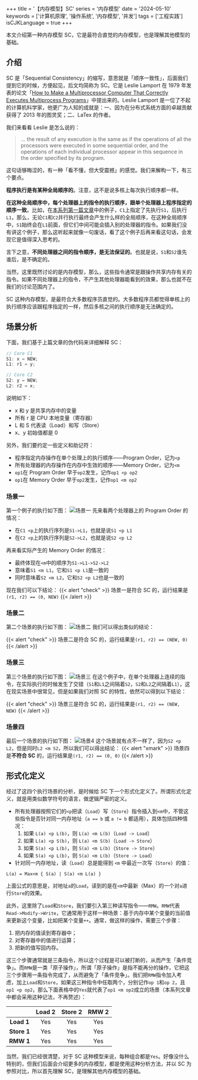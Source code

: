 +++
title = '【内存模型】SC'
series = '内存模型'
date = '2024-05-10'
keywords = ['计算机原理', '操作系统', '内存模型', '并发']
tags = ['工程实践']
isCJKLanguage = true
+++

本文介绍第一种内存模型 SC，它是最符合直觉的内存模型，也是理解其他模型的基础。

## 介绍
SC 是「Sequential Consistency」的缩写，意思就是「顺序一致性」，后面我们提到它的时候，方便起见，后文均简称为 SC。它是 Leslie Lamport 在 1979 年发表的论文「[How to Make a Multiprocessor Computer That Correctly Executes Multiprocess Programs](https://www.microsoft.com/en-us/research/uploads/prod/2016/12/How-to-Make-a-Multiprocessor-Computer-That-Correctly-Executes-Multiprocess-Programs.pdf)」中提出来的。Leslie Lamport 是一位了不起的计算机科学家，他更广为人知的成就是：一、因为在分布式系统方面的卓越贡献获得了 2013 年的图灵奖；二、LaTex 的作者。

我们来看看 Leslie 是怎么说的：

> … the result of any execution is the same as if the operations of all the processors were executed in some sequential order, and the operations of each individual processor appear in this sequence in the order specified by its program.

这句话够晦涩的，有一种「看不懂，但大受震撼」的感觉。我们来解构一下，有三个要点。

**程序执行是有某种全局顺序的**。注意，这不是说多核上每次执行顺序都一样。

**在这种全局顺序中，每个处理器上的指令的执行顺序，跟单个处理器上程序指定的顺序一致**。比如，在[本系列第一篇文章](posts/memory-model/introduction/)中的例子，`C1`上指定了先执行`S1`，后执行`L1`，那么，无论`C1`和`C2`并行执行最终会产生什么样的全局顺序，在这种全局顺序中，`S1`始终会在`L1`前面，但它们中间可能会插入别的处理器的指令。如果我们没有讲这个例子，那么这听起来就像一句废话，看了这个例子后再来看这句话，会发现它是值得深入思考的。

言下之意，**不同处理器之间的指令顺序，是无法保证的**。也就是说，`S1`和`S2`谁先谁后，是不确定的。

当然，这里既然讨论的是内存模型，那么，这些指令通常是跟操作共享内存有关的指令。如果不同处理器上的指令，不产生其他处理器能看到的效果，那么也就不在我们的讨论范围内了。

SC 这种内存模型，是最符合大多数程序员直觉的。大多数程序员都觉得单核上的执行顺序应该跟程序指定的一样，然后多核之间的执行顺序是无法确定的。

## 场景分析
下面，我们基于上篇文章的伪代码来详细解释 SC：
```c
// Core C1
S1: x = NEW;
L1: r1 = y;
```

```c
// Core C2
S2: y = NEW;
L2: r2 = x;
```
说明如下：
- x 和 y 是共享内存中的变量
- 所有 r 是 CPU 本地变量（寄存器）
- L 和 S 代表读（Load）和写（Store）
- x、y 初始值都是 0

另外，我们要约定一些定义和助记符：

- 程序指定内存操作在单个处理上的执行顺序——Program Order，记为`<p`
- 所有处理器的内存操作在内存中生效的顺序——Memory Order，记为`<m`
- `op1`在 Program Order 早于`op2`发生，记作`op1 <p op2`
- `op1`在 Memory Order 早于`op2`发生，记作`op1 <m op2`

### 场景一
第一个例子的执行如下图：
![](img/sc1.svg "场景一")
先来看两个处理器上的 Program Order 的情况：
- 在`C1 <p`上的执行序列是`S1->L1`，也就是说`S1 <p L1`
- 在`C2 <p`上的执行序列是`S2->L2`，也就是说`S2 <p L2`

再来看实际产生的 Memory Order 的情况：
- 最终体现在`<m`中的顺序为`S1->L1->S2->L2`
- 意味着`S1 <m L1`，它和`S1 <p L1`是一致的
- 同时意味着`S2 <m L2`，它和`S2 <p L2`也是一致的

现在我们可以下结论：
{{< alert "check" >}}
场景一是符合 SC 的，运行结果是`(r1, r2) == (0, NEW)`
{{< /alert >}}

### 场景二
第二个场景的执行如下图：
![](img/sc2.svg "场景二")
我们可以得出类似的结论：

{{< alert "check" >}}
场景二是符合 SC 的，运行结果是`(r1, r2) == (NEW, 0)`
{{< /alert >}}

### 场景三
第三个场景的执行如下图：
![](img/sc3.svg "场景三")
在这个例子中，在单个处理器上连续的指令，在实际执行的时候发生了交错（`S1`和`L1`之间隔着`S2`，`S2`和`L2`之间隔着`L1`），这在现实场景中很常见，但是如果我们对照 SC 的特性，依然可以得到以下结论：

{{< alert "check" >}}
场景三是符合 SC 的，运行结果是`(r1, r2) == (NEW, NEW)`
{{< /alert >}}

### 场景四
最后一个场景的执行如下图：
![](img/sc4.svg "场景4")
这个场景就有点不一样了，因为`S2 <p L2`，但是同时`L2 <m S2`，所以我们可以得出结论：
{{< alert "xmark" >}}
场景四是**不符合 SC** 的，运行结果是`(r1, r2) == (0, 0)`
{{< /alert >}}

## 形式化定义
经过了这四个执行场景的分析，是时候给 SC 下一个形式化定义了。所谓形式化定义，就是用类似数学符号的语言，做逻辑严密的定义。

- 所有处理器按照它们的`<p`把读（`Load`）写（`Store`）指令插入到`<m`中，不管这些指令是否针对同一内存地址（`a == b` 或 `a != b` 都适用），具体包括四种情况：
  1. 如果 `L(a) <p L(b)`，则 `L(a) <m L(b)`（`Load -> Load`）
  2. 如果 `L(a) <p S(b)`，则 `L(a) <m S(b)`（`Load -> Store`）
  3. 如果 `S(a) <p L(b)`，则 `S(a) <m L(b)`（`Store -> Store`）
  4. 如果 `S(a) <p L(b)`，则 `S(a) <m L(b)`（`Store -> Load`）
- 针对同一内存地址，读（`Load`）总是能得到 `<m` 中最近一次写（`Store`）的值：
```
L(a) = Max<m { S(a) | S(a) <m L(a) }
```
上面公式的意思是，对地址`a`的`Load`，读到的是在`<m`中最新（Max）的一个对`a`进行`Store`的效果。

此外，这里除了`Load`和`Store`，我们要引入第三种读写指令——`RMW`。`RMW`代表`Read->Modify->Write`，它通常用于这样一种场景：基于内存中某个变量的当前值来更新这个变量，比如把某个变量`++`。通常，做这样的操作，需要三个步骤：
1. 把内存的值读到寄存器中；
2. 对寄存器中的值进行运算；
3. 把新的值写回内存。

这三个步骤通常就是三条指令，所以这个过程是可以被打断的，从而产生「条件竞争」。而`RMW`是一类「原子操作」，所谓「原子操作」是指不能再分的操作，它把这三个步骤用一条指令完成了，从而避免了「条件竞争」。我们把`RMW`指令加入考虑，加上`Load`和`Store`，如果这三种指令中任取两个，分别记作`op 1`和`op 2`，且`op1 <p op2`，那么下面表格中的`Yes`就代表了`op1 <m op2`成立的场景（本系列文章中都会采用这种记法，不再赘述）：

|             | Load 2 | Store 2 | RMW 2 |
|:-----------:|:------:|:-------:|:-----:|
| **Load 1**  | Yes    | Yes     | Yes   |
| **Store 1** | Yes    | Yes     | Yes   |
| **RMW 1**   | Yes    | Yes     | Yes   |

当然，我们已经很清楚，对于 SC 这种模型来说，每种组合都是`Yes`。好像没什么特别的，但我们后面会介绍更多的内存模型，都是使用这种分析方法，并以 SC 为参照对比，所以首先理解 SC，是理解其他内存模型的基础。